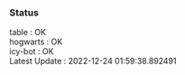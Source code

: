 ### Status


table : OK  
hogwarts : OK  
icy-bot : OK  
Latest Update : 2022-12-24 01:59:38.892491
